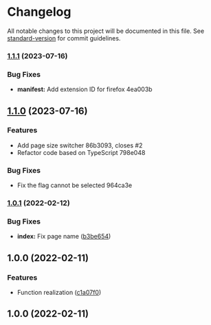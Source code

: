 # Changelog

All notable changes to this project will be documented in this file. See [standard-version](https://github.com/conventional-changelog/standard-version) for commit guidelines.

### [1.1.1](///compare/v1.1.0...v1.1.1) (2023-07-16)


### Bug Fixes

* **manifest:** Add extension ID for firefox 4ea003b

## [1.1.0](///compare/v1.0.1...v1.1.0) (2023-07-16)


### Features

* Add page size switcher 86b3093, closes #2
* Refactor code based on TypeScript 798e048


### Bug Fixes

* Fix the flag cannot be selected 964ca3e

### [1.0.1](https://github.com/LightAPIs/bookmark-url-batch-replacer/compare/v1.0.0...v1.0.1) (2022-02-12)


### Bug Fixes

* **index:** Fix page name ([b3be654](https://github.com/LightAPIs/bookmark-url-batch-replacer/commit/b3be654d78b5b06969894d77ec74e8576aab887b))

## 1.0.0 (2022-02-11)


### Features

* Function realization ([c1a07f0](https://github.com/LightAPIs/bookmark-url-batch-replacer/commit/c1a07f0187f0bbaeb0e9128c82f3ad8a9c62cffb))

## 1.0.0 (2022-02-11)
